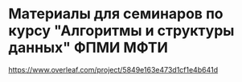 #  Материалы для семинаров по курсу "Алгоритмы и структуры данных" ФПМИ МФТИ

https://www.overleaf.com/project/5849e163e473d1cf1e4b641d